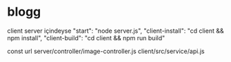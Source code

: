 # blogg

client server içindeyse
"start": "node server.js",
"client-install": "cd client && npm install",
"client-build": "cd client && npm run build"

const url
server/controller/image-controller.js
client/src/service/api.js